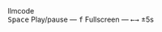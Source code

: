 <link rel="stylesheet" type="text/css" href="/assets/asciinema/asciinema-player.css" />

<style>
{% include recording.css %}
</style>

<script src="/assets/asciinema/asciinema-player.min.js"></script>
<script>
{% include recording.js %}
</script>

<div class="page-container">
  <div class="toast-container" id="toast-container"></div>

  <div class="macos-backdrop">
    <div class="terminal-container">
      <div class="terminal-header">
        <div class="terminal-buttons">
          <div class="terminal-button terminal-close"></div>
          <div class="terminal-button terminal-minimize"></div>
          <div class="terminal-button terminal-expand"></div>
        </div>
        <div class="terminal-title">llmcode</div>
      </div>
      <div id="demo"></div>
    </div>
  </div>
</div>

<div class="keyboard-shortcuts">
  <kbd>Space</kbd> Play/pause —
  <kbd>f</kbd> Fullscreen —
  <kbd>←</kbd><kbd>→</kbd> ±5s
</div>
